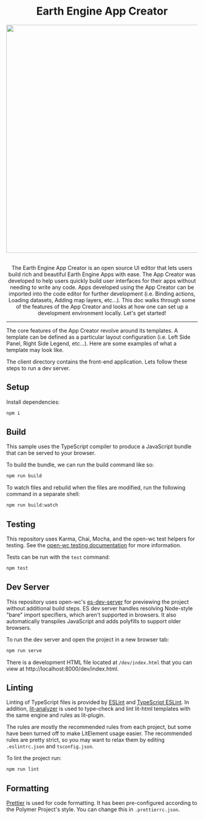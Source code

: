 <h1 align="center">Earth Engine App Creator</h1>

<div align="center">
  <kbd>
    <img src="https://user-images.githubusercontent.com/26859947/91258203-d1f70380-e739-11ea-968a-6467b7200c50.png" width="600px"  />
  </kbd>
</div>
<br/>

<p align="center">
The Earth Engine App Creator is an open source UI editor that lets users build rich and beautiful Earth Engine Apps with ease. 
The App Creator was developed to help users quickly build user interfaces for their apps without needing to write any code. 
Apps developed using the App Creator can be imported into the code editor for further development (i.e. Binding actions, Loading datasets, Adding map layers, etc...). This doc walks through some of the features of the App Creator and looks at how one can set up a development environment locally. 
Let's get started!
</p>

___

The core features of the App Creator revolve around its templates. A template can be defined as a particular layout configuration (i.e. Left Side Panel, Right Side Legend, etc...). Here are some examples of what a template may look like.

The client directory contains the front-end application. Lets follow these steps to run a dev server.


## Setup

Install dependencies:

```bash
npm i
```

## Build

This sample uses the TypeScript compiler to produce a JavaScript bundle that can be served to your browser.

To build the bundle, we can run the build command like so:

```bash
npm run build
```

To watch files and rebuild when the files are modified, run the following
command in a separate shell:

```bash
npm run build:watch
```

## Testing

This repository uses Karma, Chai, Mocha, and the open-wc test helpers for
testing. See the
[open-wc testing documentation](https://open-wc.org/testing/testing.html) for
more information.

Tests can be run with the `test` command:

```bash
npm test
```

## Dev Server

This repository uses open-wc's
[es-dev-server](https://github.com/open-wc/open-wc/tree/master/packages/es-dev-server)
for previewing the project without additional build steps. ES dev server handles
resolving Node-style "bare" import specifiers, which aren't supported in
browsers. It also automatically transpiles JavaScript and adds polyfills to
support older browsers.

To run the dev server and open the project in a new browser tab:

```bash
npm run serve
```

There is a development HTML file located at `/dev/index.html` that you can view
at http://localhost:8000/dev/index.html.


## Linting

Linting of TypeScript files is provided by [ESLint](eslint.org) and
[TypeScript ESLint](https://github.com/typescript-eslint/typescript-eslint). In
addition, [lit-analyzer](https://www.npmjs.com/package/lit-analyzer) is used to
type-check and lint lit-html templates with the same engine and rules as
lit-plugin.

The rules are mostly the recommended rules from each project, but some have been
turned off to make LitElement usage easier. The recommended rules are pretty
strict, so you may want to relax them by editing `.eslintrc.json` and
`tsconfig.json`.

To lint the project run:

```bash
npm run lint
```

## Formatting

[Prettier](https://prettier.io/) is used for code formatting. It has been
pre-configured according to the Polymer Project's style. You can change this in
`.prettierrc.json`.

